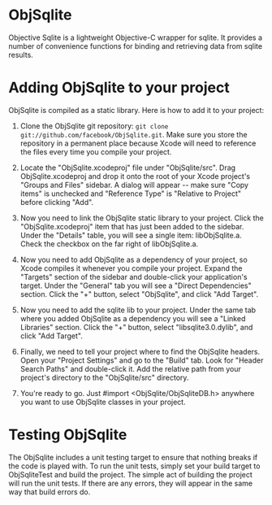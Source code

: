 ObjSqlite
=========

Objective Sqlite is a lightweight Objective-C wrapper for sqlite. It provides a number of
convenience functions for binding and retrieving data from sqlite results.

Adding ObjSqlite to your project
================================

ObjSqlite is compiled as a static library.  Here is how to add it to your project:

1. Clone the ObjSqlite git repository: `git clone git://github.com/facebook/ObjSqlite.git`.  Make
   sure you store the repository in a permanent place because Xcode will need to reference the
   files every time you compile your project.

2. Locate the "ObjSqlite.xcodeproj" file under "ObjSqlite/src".  Drag ObjSqlite.xcodeproj and drop
   it onto the root of your Xcode project's "Groups and Files"  sidebar.  A dialog will appear --
   make sure "Copy items" is unchecked and "Reference Type" is "Relative to Project" before
   clicking "Add".

3. Now you need to link the ObjSqlite static library to your project.  Click the
   "ObjSqlite.xcodeproj" item that has just been added to the sidebar.  Under the "Details" table,
   you will see a single item: libObjSqlite.a.  Check the checkbox on the far right of
   libObjSqlite.a.

4. Now you need to add ObjSqlite as a dependency of your project, so Xcode compiles it whenever
   you compile your project.  Expand the "Targets" section of the sidebar and double-click your
   application's target.  Under the "General" tab you will see a "Direct Dependencies" section. 
   Click the "+" button, select "ObjSqlite", and click "Add Target".

5. Now you need to add the sqlite lib to your project.  Under the same tab where you added
   ObjSqlite as a dependency you will see a "Linked Libraries" section. Click the "+" button,
   select "libsqlite3.0.dylib", and click "Add Target".

6. Finally, we need to tell your project where to find the ObjSqlite headers.  Open your
   "Project Settings" and go to the "Build" tab. Look for "Header Search Paths" and double-click
   it.  Add the relative path from your project's directory to the "ObjSqlite/src" directory.

7. You're ready to go.  Just #import <ObjSqlite/ObjSqliteDB.h> anywhere you want to use ObjSqlite
   classes in your project.

Testing ObjSqlite
=================

The ObjSqlite includes a unit testing target to ensure that nothing breaks if the code is played
with. To run the unit tests, simply set your build target to ObjSqliteTest and build the project.
The simple act of building the project will run the unit tests. If there are any errors, they
will appear in the same way that build errors do.

